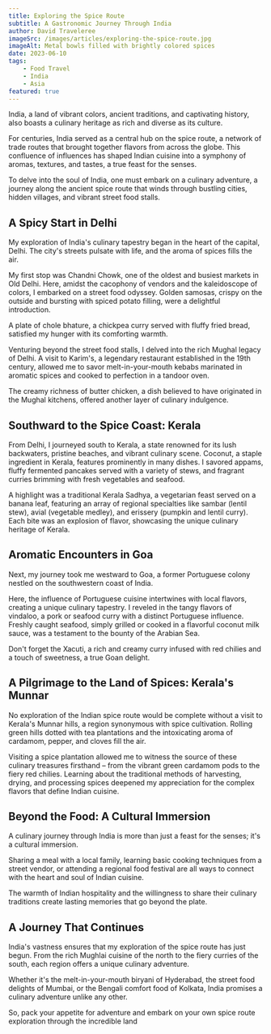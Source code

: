 ```yaml
---
title: Exploring the Spice Route
subtitle: A Gastronomic Journey Through India
author: David Traveleree
imageSrc: /images/articles/exploring-the-spice-route.jpg
imageAlt: Metal bowls filled with brightly colored spices
date: 2023-06-10
tags:
    - Food Travel
    - India
    - Asia
featured: true
---
```


India, a land of vibrant colors, ancient traditions, and captivating history, also boasts a culinary heritage as rich and diverse as its culture.

For centuries, India served as a central hub on the spice route, a network of trade routes that brought together flavors from across the globe. This confluence of influences has shaped Indian cuisine into a symphony of aromas, textures, and tastes, a true feast for the senses.

To delve into the soul of India, one must embark on a culinary adventure, a journey along the ancient spice route that winds through bustling cities, hidden villages, and vibrant street food stalls.

## A Spicy Start in Delhi

My exploration of India's culinary tapestry began in the heart of the capital, Delhi. The city's streets pulsate with life, and the aroma of spices fills the air.

My first stop was Chandni Chowk, one of the oldest and busiest markets in Old Delhi. Here, amidst the cacophony of vendors and the kaleidoscope of colors, I embarked on a street food odyssey. Golden samosas, crispy on the outside and bursting with spiced potato filling, were a delightful introduction.

A plate of chole bhature, a chickpea curry served with fluffy fried bread, satisfied my hunger with its comforting warmth.

Venturing beyond the street food stalls, I delved into the rich Mughal legacy of Delhi. A visit to Karim's, a legendary restaurant established in the 19th century, allowed me to savor melt-in-your-mouth kebabs marinated in aromatic spices and cooked to perfection in a tandoor oven.

The creamy richness of butter chicken, a dish believed to have originated in the Mughal kitchens, offered another layer of culinary indulgence.

## Southward to the Spice Coast: Kerala

From Delhi, I journeyed south to Kerala, a state renowned for its lush backwaters, pristine beaches, and vibrant culinary scene. Coconut, a staple ingredient in Kerala, features prominently in many dishes. I savored appams, fluffy fermented pancakes served with a variety of stews, and fragrant curries brimming with fresh vegetables and seafood.

A highlight was a traditional Kerala Sadhya, a vegetarian feast served on a banana leaf, featuring an array of regional specialties like sambar (lentil stew), avial (vegetable medley), and erissery (pumpkin and lentil curry). Each bite was an explosion of flavor, showcasing the unique culinary heritage of Kerala.

## Aromatic Encounters in Goa

Next, my journey took me westward to Goa, a former Portuguese colony nestled on the southwestern coast of India.

Here, the influence of Portuguese cuisine intertwines with local flavors, creating a unique culinary tapestry. I reveled in the tangy flavors of vindaloo, a pork or seafood curry with a distinct Portuguese influence. Freshly caught seafood, simply grilled or cooked in a flavorful coconut milk sauce, was a testament to the bounty of the Arabian Sea.

Don't forget the Xacuti, a rich and creamy curry infused with red chilies and a touch of sweetness, a true Goan delight.

## A Pilgrimage to the Land of Spices: Kerala's Munnar

No exploration of the Indian spice route would be complete without a visit to Kerala's Munnar hills, a region synonymous with spice cultivation. Rolling green hills dotted with tea plantations and the intoxicating aroma of cardamom, pepper, and cloves fill the air.

Visiting a spice plantation allowed me to witness the source of these culinary treasures firsthand – from the vibrant green cardamom pods to the fiery red chilies. Learning about the traditional methods of harvesting, drying, and processing spices deepened my appreciation for the complex flavors that define Indian cuisine.

## Beyond the Food: A Cultural Immersion

A culinary journey through India is more than just a feast for the senses; it's a cultural immersion.

Sharing a meal with a local family, learning basic cooking techniques from a street vendor, or attending a regional food festival are all ways to connect with the heart and soul of Indian cuisine.

The warmth of Indian hospitality and the willingness to share their culinary traditions create lasting memories that go beyond the plate.

## A Journey That Continues

India's vastness ensures that my exploration of the spice route has just begun. From the rich Mughlai cuisine of the north to the fiery curries of the south, each region offers a unique culinary adventure.

Whether it's the melt-in-your-mouth biryani of Hyderabad, the street food delights of Mumbai, or the Bengali comfort food of Kolkata, India promises a culinary adventure unlike any other.

So, pack your appetite for adventure and embark on your own spice route exploration through the incredible land
